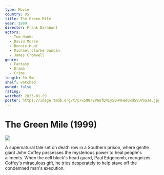 ```yaml
---
type: Movie
country: US
title: The Green Mile
year: 1999
director: Frank Darabont
actors:
  - Tom Hanks
  - David Morse
  - Bonnie Hunt
  - Michael Clarke Duncan
  - James Cromwell
genre:
  - Fantasy
  - Drama
  - Crime
length: 3h 9m
shelf: watched
owned: false
rating:
watched: 2023-01-29
poster: https://image.tmdb.org/t/p/w500/8VG8fDNiy50H4FedGwdSVUPoaJe.jpg
---
```


# The Green Mile (1999)

![](https://image.tmdb.org/t/p/w500/8VG8fDNiy50H4FedGwdSVUPoaJe.jpg)

A supernatural tale set on death row in a Southern prison, where gentle giant John Coffey possesses the mysterious power to heal people's ailments. When the cell block's head guard, Paul Edgecomb, recognizes Coffey's miraculous gift, he tries desperately to help stave off the condemned man's execution.